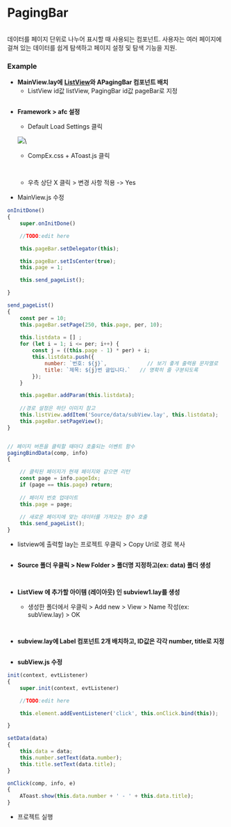 # PagingBar

<figure><img src="../../.gitbook/assets/image.png" alt=""><figcaption></figcaption></figure>

데이터를 페이지 단위로 나누어 표시할 때 사용되는 컴포넌트. 사용자는 여러 페이지에 걸쳐 있는 데이터를 쉽게 탐색하고  페이지 설정 및 탐색 기능을 지원.



### Example

* **MainView.lay에** [**ListView**](14-listview/)**와 APagingBar 컴포넌트 배치**
  * ListView id값 listView, PagingBar id값 pageBar로 지정

<figure><img src="../../.gitbook/assets/image (1).png" alt=""><figcaption></figcaption></figure>



*   **Framework > afc 설정**

    * Default Load Settings 클릭

    ![](../../.gitbook/assets/afc.png)\


    * CompEx.css + AToast.js 클릭

    <div align="left"><figure><img src="../../.gitbook/assets/image (2).png" alt=""><figcaption></figcaption></figure> <figure><img src="../../.gitbook/assets/image (6).png" alt=""><figcaption></figcaption></figure></div>



    * 우측 상단 X 클릭 > 변경 사항 적용 -> Yes


* MainView.js 수정

```javascript
onInitDone()
{
    super.onInitDone()

    //TODO:edit here

    this.pageBar.setDelegator(this);

    this.pageBar.setIsCenter(true);
    this.page = 1;

    this.send_pageList();

}

send_pageList() 
{ 
    const per = 10;
    this.pageBar.setPage(250, this.page, per, 10); 
    
    this.listdata = [] ;
    for (let i = 1; i <= per; i++) {
        const j = ((this.page - 1) * per) + i;
        this.listdata.push({
            number: `번호: ${j}`,             // 보기 좋게 출력용 문자열로
            title: `제목: ${j}번 글입니다.`   // 명확히 줄 구분되도록
        });
    }

    this.pageBar.addParam(this.listdata);
    
    //경로 설정은 하단 이미지 참고
    this.listView.addItem('Source/data/subView.lay', this.listdata);
    this.pageBar.setPageView();  
}


// 페이지 버튼을 클릭할 때마다 호출되는 이벤트 함수 
pagingBindData(comp, info) 
{ 

    // 클릭된 페이지가 현재 페이지와 같으면 리턴 
    const page = info.pageIdx; 
    if (page == this.page) return; 
    
    // 페이지 번호 업데이트 
    this.page = page; 
    
    // 새로운 페이지에 맞는 데이터를 가져오는 함수 호출 
    this.send_pageList(); 
}
```

* listview에 출력할 lay는 프로젝트 우클릭 > Copy Url로 경로 복사

<div align="left"><figure><img src="../../.gitbook/assets/image (7).png" alt=""><figcaption></figcaption></figure></div>



* **Source 폴더 우클릭 > New Folder > 폴더명 지정하고(ex: data) 폴더 생성**

<div><figure><img src="../../.gitbook/assets/image (3).png" alt=""><figcaption></figcaption></figure> <figure><img src="../../.gitbook/assets/스크린샷 2025-07-10 111128.png" alt=""><figcaption></figcaption></figure></div>



*   **ListView 에 추가할 아이템 (레이아웃) 인 subview1.lay를 생성**

    * 생성한 폴더에서 우클릭 > Add new > View > Name 작성(ex: subView.lay) > OK

    <div align="left"><figure><img src="../../.gitbook/assets/image (4).png" alt=""><figcaption></figcaption></figure> <figure><img src="../../.gitbook/assets/스크린샷 2025-07-10 111824.png" alt=""><figcaption></figcaption></figure></div>





* **subview.lay에 Label 컴포넌트 2개 배치하고, ID값은 각각 number, title로 지정**

<figure><img src="../../.gitbook/assets/image (5).png" alt=""><figcaption></figcaption></figure>



* **subView.js 수정**

```javascript
init(context, evtListener)
{
    super.init(context, evtListener)

    //TODO:edit here

    this.element.addEventListener('click', this.onClick.bind(this));

}

setData(data)
{
    this.data = data;
    this.number.setText(data.number);
    this.title.setText(data.title);
}

onClick(comp, info, e)
{
    AToast.show(this.data.number + ' - ' + this.data.title);
}
```



* 프로젝트 실행

<figure><img src="../../.gitbook/assets/화면 녹화 중 2025-07-10 114225.gif" alt=""><figcaption></figcaption></figure>
